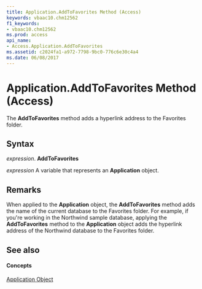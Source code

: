 ```yaml
---
title: Application.AddToFavorites Method (Access)
keywords: vbaac10.chm12562
f1_keywords:
- vbaac10.chm12562
ms.prod: access
api_name:
- Access.Application.AddToFavorites
ms.assetid: c2024fa1-a972-7798-9bc0-776c6e30c4a4
ms.date: 06/08/2017
---
```



# Application.AddToFavorites Method (Access)

The  **AddToFavorites** method adds a hyperlink address to the Favorites folder.


## Syntax

 _expression_. **AddToFavorites**

 _expression_ A variable that represents an **Application** object.


## Remarks

When applied to the  **Application** object, the **AddToFavorites** method adds the name of the current database to the Favorites folder. For example, if you're working in the Northwind sample database, applying the **AddToFavorites** method to the **Application** object adds the hyperlink address of the Northwind database to the Favorites folder.


## See also


#### Concepts


[Application Object](application-object-access.md)

